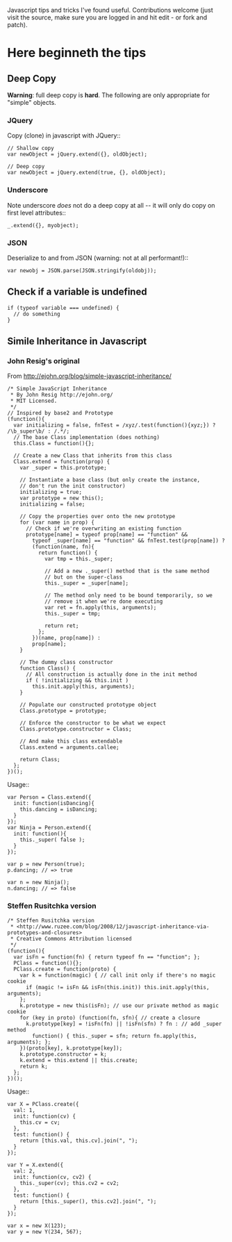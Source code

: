 Javascript tips and tricks I've found useful. Contributions welcome (just
visit the source, make sure you are logged in and hit edit - or fork and
patch).

# Here beginneth the tips

## Deep Copy

**Warning**: full deep copy is **hard**. The following are only appropriate for "simple" objects.

### JQuery

Copy (clone) in javascript with JQuery::

    // Shallow copy
    var newObject = jQuery.extend({}, oldObject);

    // Deep copy
    var newObject = jQuery.extend(true, {}, oldObject);

### Underscore

Note underscore *does* not do a deep copy at all -- it will only do copy on
first level attributes::

    _.extend({}, myobject);

### JSON

Deserialize to and from JSON (warning: not at all performant!)::

    var newobj = JSON.parse(JSON.stringify(oldobj));


## Check if a variable is undefined

    if (typeof variable === undefined) {
      // do something
    }

## Simile Inheritance in Javascript

### John Resig's original

From <http://ejohn.org/blog/simple-javascript-inheritance/>

    /* Simple JavaScript Inheritance
     * By John Resig http://ejohn.org/
     * MIT Licensed.
     */
    // Inspired by base2 and Prototype
    (function(){
      var initializing = false, fnTest = /xyz/.test(function(){xyz;}) ? /\b_super\b/ : /.*/;
      // The base Class implementation (does nothing)
      this.Class = function(){};
      
      // Create a new Class that inherits from this class
      Class.extend = function(prop) {
        var _super = this.prototype;
        
        // Instantiate a base class (but only create the instance,
        // don't run the init constructor)
        initializing = true;
        var prototype = new this();
        initializing = false;
        
        // Copy the properties over onto the new prototype
        for (var name in prop) {
          // Check if we're overwriting an existing function
          prototype[name] = typeof prop[name] == "function" && 
            typeof _super[name] == "function" && fnTest.test(prop[name]) ?
            (function(name, fn){
              return function() {
                var tmp = this._super;
                
                // Add a new ._super() method that is the same method
                // but on the super-class
                this._super = _super[name];
                
                // The method only need to be bound temporarily, so we
                // remove it when we're done executing
                var ret = fn.apply(this, arguments);        
                this._super = tmp;
                
                return ret;
              };
            })(name, prop[name]) :
            prop[name];
        }
        
        // The dummy class constructor
        function Class() {
          // All construction is actually done in the init method
          if ( !initializing && this.init )
            this.init.apply(this, arguments);
        }
        
        // Populate our constructed prototype object
        Class.prototype = prototype;
        
        // Enforce the constructor to be what we expect
        Class.prototype.constructor = Class;

        // And make this class extendable
        Class.extend = arguments.callee;
        
        return Class;
      };
    })();

Usage::

    var Person = Class.extend({
      init: function(isDancing){
        this.dancing = isDancing;
      }
    });
    var Ninja = Person.extend({
      init: function(){
        this._super( false );
      }
    });

    var p = new Person(true);
    p.dancing; // => true

    var n = new Ninja();
    n.dancing; // => false 

### Steffen Rusitchka version

    /* Steffen Rusitchka version
     * <http://www.ruzee.com/blog/2008/12/javascript-inheritance-via-prototypes-and-closures>
     * Creative Commons Attribution licensed
     */
    (function(){
      var isFn = function(fn) { return typeof fn == "function"; };
      PClass = function(){};
      PClass.create = function(proto) {
        var k = function(magic) { // call init only if there's no magic cookie
          if (magic != isFn && isFn(this.init)) this.init.apply(this, arguments);
        };
        k.prototype = new this(isFn); // use our private method as magic cookie
        for (key in proto) (function(fn, sfn){ // create a closure
          k.prototype[key] = !isFn(fn) || !isFn(sfn) ? fn : // add _super method
            function() { this._super = sfn; return fn.apply(this, arguments); };
        })(proto[key], k.prototype[key]);
        k.prototype.constructor = k;
        k.extend = this.extend || this.create;
        return k;
      };
    })();

Usage::

    var X = PClass.create({
      val: 1,
      init: function(cv) { 
        this.cv = cv; 
      },
      test: function() { 
        return [this.val, this.cv].join(", "); 
      }
    });

    var Y = X.extend({
      val: 2,
      init: function(cv, cv2) { 
        this._super(cv); this.cv2 = cv2; 
      },
      test: function() { 
        return [this._super(), this.cv2].join(", "); 
      }
    });

    var x = new X(123);
    var y = new Y(234, 567);

